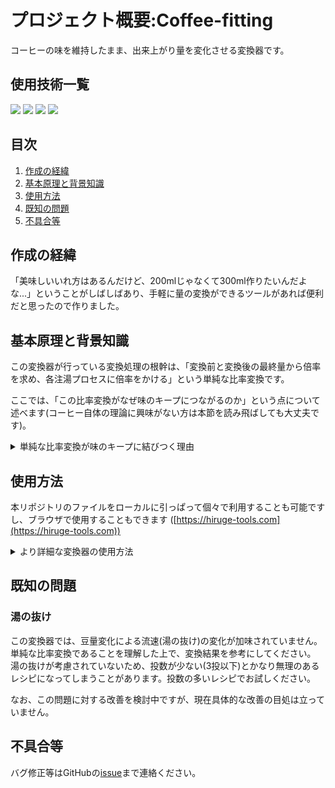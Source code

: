 # プロジェクト概要:Coffee-fitting

コーヒーの味を維持したまま、出来上がり量を変化させる変換器です。

## 使用技術一覧
<!-- シールド一覧 -->
<p style="display: inline">
  <img src="https://img.shields.io/badge/-Html5-E34F26.svg?logo=html5&style=plastic">
  <img src="https://img.shields.io/badge/-Css3-1572B6.svg?logo=css3&style=plastic">
  <img src="https://img.shields.io/badge/-Javascript-F7DF1E.svg?logo=javascript&style=plastic">
  <img src="https://img.shields.io/badge/-Jquery-0769AD.svg?logo=jquery&style=plastic">
</p>

## 目次

1. [作成の経緯](#作成の経緯)
2. [基本原理と背景知識](#基本原理と背景知識)
3. [使用方法](#使用方法)
4. [既知の問題](#既知の問題)
5. [不具合等](#不具合等)

## 作成の経緯

「美味しいいれ方はあるんだけど、200mlじゃなくて300ml作りたいんだよな...」ということがしばしばあり、手軽に量の変換ができるツールがあれば便利だと思ったので作りました。

## 基本原理と背景知識

この変換器が行っている変換処理の根幹は、「変換前と変換後の最終量から倍率を求め、各注湯プロセスに倍率をかける」という単純な比率変換です。

ここでは、「この比率変換がなぜ味のキープにつながるのか」という点について述べます(コーヒー自体の理論に興味がない方は本節を読み飛ばしても大丈夫です)。

<details>
<summary>単純な比率変換が味のキープに結びつく理由</summary>
  
まず、コーヒーの粉から溶け出す成分には、「溶け出す順番」というものがあります。

抽出の際には湯を注ぐので、親水性のものから疎水性のものという順番で溶け出してくるというわけです。

しかし溶け出す成分の種類はとても多く、それら一つ一つを特定してコントロールするということはほぼ不可能に近いです。

ですが、この溶け出す順番には経験則的にいわれているある程度の大まかな流れがあります。それは、 **「香り→酸味→甘み→苦味→雑味」** の順に溶け出すという流れです。下図のように、溶け出しやすさのピークがこの順番に来るというイメージですね。
<div align="center">
  <img src="images/how-to-description/extraction-graph.png" width="80%">
</div>

さて、本ツールを理解する上で重要なのは、 **「どの味をどれだけ抽出するか」** という点です。

「甘み」がピークの時点で大量に湯を注げば、甘味成分の多いコーヒーが全体量中の多くを占め、苦味が少なく、酸味や甘みの多いコーヒーになります。一方、「苦味」の時点で大量に湯を注げば、甘みの割合が比較的少なくなって甘みを感じにくくなります。

つまり本ツールでは、元レシピにおける各タイミングでの注湯配分を維持することで、「どの味が出やすいタイミングで」「全体量のどれだけを占める分注ぐのか」を維持し、コーヒーの味を保っているというわけです。

余談ですが、これは「抽出をどの程度進めるかによって味を決定できる」という話でもあり、一般的に好みの味を探る際には、湯温や用いる器具、粉の粒度などを調整することで抽出の進度を調整することで、理想の味を探るという方法が有効と思われます。

</details>

## 使用方法

本リポジトリのファイルをローカルに引っぱって個々で利用することも可能ですし、ブラウザで使用することもできます
([https://hiruge-tools.com](https://hiruge-tools.com))

<details>
<summary>より詳細な変換器の使用方法</summary>

[使い方ページ](https://hiruge-tools.com/how-to-use.html)にも同様の以下の説明と同様の内容が書いてあります。

1. **変換前レシピ入力欄**：変換する前のレシピの情報を入力します。

   <img src="images/how-to-description/originRecipeForm.png" width="40%">

   投数、豆の量、そして各投入段階の経過時間と注湯量を記入します。<br>
      ※ 投数を入力すると、その分だけレシピ入力欄が生成されます。<br>
   アイスコーヒーを入れたい場合は、アイスモードをONにし、氷量を入力します。

   <img src="images/how-to-description/originRecipeForm[ice-mode].png" width="40%">

2. **変換目標入力欄**：変換後のレシピの情報を入力します。

   <img src="images/how-to-description/targetParameterForm[bean,water].png" width="40%">

   目標とする豆の量、総湯量、そして豆と湯の比率を指定します。

   **倍率変換**

     変換目標の入力が手間かと思い、倍率を入力するだけで変換できる機能を実装しました

      <img src="images/how-to-description/targetParameterForm[convertRate].png" width="40%">

   **入力補助**

     豆量と総湯量の両方が入力されると自動的に比率が計算・入力されます。<br>
     また、豆量あるいは総湯量のいずれかが入力された状態で比率が入力されると、もう一方が更新されます。<br>
     クリアボタンを押すと、変換目標入力欄の値が全てクリアされます。

      ※ 入力補助機能がある都合上、豆量・総湯量・比率が全て入力されていると目標値の変更が難しくなる問題を確認したため本機能を実装しました。

   **蒸らし固定ボタン**

      蒸らし固定は基本的にONをオススメします。<br>
      経験則ですが、蒸らし湯量の変化が味に与える影響は大きいものと見られます。<br>
      (大幅な最終量変化がある場合は固定OFFでも良いかも知れません)

3. **変換後レシピの出力**：変換されたレシピが表形式で表示されます。

   <img src="images/how-to-description/convertedRecipe.png" width="40%">   

4. **ストップウォッチ機能**：抽出時の経過時間を計測する機能です。

   <img src="images/how-to-description/stopWatch.png" width="40%">

   スタートボタンを押すと計測が始まり、ストップボタンを押すと計測が終了します。

</details>

## 既知の問題

### 湯の抜け
  
この変換器では、豆量変化による流速(湯の抜け)の変化が加味されていません。単純な比率変換であることを理解した上で、変換結果を参考にしてください。<br>
湯の抜けが考慮されていないため、投数が少ない(3投以下)とかなり無理のあるレシピになってしまうことがあります。投数の多いレシピでお試しください。

なお、この問題に対する改善を検討中ですが、現在具体的な改善の目処は立っていません。
  
## 不具合等

バグ修正等はGitHubの[issue](https://github.com/Hiruge-1/Coffee-fitting/issues)まで連絡ください。
